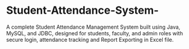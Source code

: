 # Student-Attendance-System-
A complete Student Attendance Management System built using Java, MySQL, and JDBC, designed for students, faculty, and admin roles with secure login, attendance tracking and Report Exporting in Excel file.
